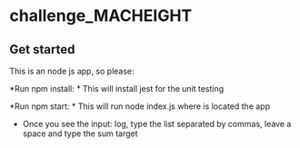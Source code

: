 # challenge_MACHEIGHT

## Get started
This is an node js app, so please:

*Run npm install: * This will install jest for the unit testing

*Run npm start: * This will run node index.js where is located the app
- Once you see the input: log, type the list separated by commas, leave a space and type the sum target